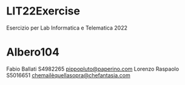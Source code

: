# LIT22Exercise
Esercizio per Lab Informatica e Telematica 2022
# Albero104
Fabio Ballati S4982265 pippopluto@paperino.com
Lorenzo Raspaolo S5016651 chemailèquellasopra@chefantasia.com

